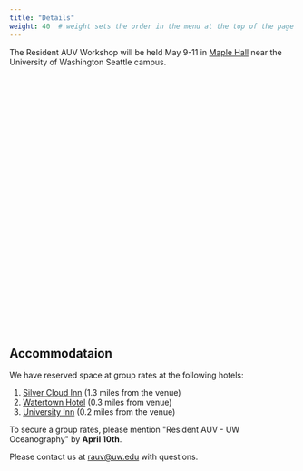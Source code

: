 ```yaml
---
title: "Details"
weight: 40  # weight sets the order in the menu at the top of the page
---
```


The Resident AUV Workshop will be held May 9-11 in [Maple Hall](http://uw.edu/maps/?mah) near the University of Washington Seattle campus.

<div id="map" style="height: 450px; width: 100%;"></div>

## Accommodataion

We have reserved space at group rates at the following hotels:

1. [Silver Cloud Inn](https://www.silvercloud.com/university/) (1.3 miles from the venue)
1. [Watertown Hotel](https://www.staypineapple.com/watertown-hotel-seattle-wa) (0.3 miles from venue)
1. [University Inn](https://www.staypineapple.com/university-inn-seattle-wa) (0.2 miles from the venue)

To secure a group rates, please mention  "Resident AUV - UW Oceanography" by __April 10th__.

Please contact us at [rauv@uw.edu](mailto:rauv@uw.edu) with questions.



<script>
  var map;
  function initMap() {
    // Third column is Google "Place ID".  Look up here:
    //  https://developers.google.com/places/place-id
    var locations = [
      ['Maple Hall', 'MH', "ChIJgdYywfMUkFQRFQYbApRgxRQ", "http://uw.edu/maps/?mah"],
      ['Silver Cloud Inn', '1', "ChIJdS0Vx4cUkFQRv-UDFEvfpKY", "https://www.silvercloud.com/university/"],
      ['Watertown Hotel', '2', "ChIJNXONXPQUkFQRMMReBgaPGUM", "https://www.staypineapple.com/watertown-hotel-seattle-wa"],
      ['University Inn', '3', "ChIJk91uaPQUkFQR65S3l9ByrBw", "https://www.staypineapple.com/university-inn-seattle-wa"],
    ];

    map = new google.maps.Map(document.getElementById('map'), {
      center: {lat: 47.6605, lng: -122.3082},
      zoom: 15
    });

    for (i = 0; i < locations.length; i++) {

      var request = {
        placeId: locations[i][2]
      };

      service = new google.maps.places.PlacesService(map);
      service.getDetails(request, callback.bind(null, locations[i]));

      function callback(location, place, status) {
        if (status == google.maps.places.PlacesServiceStatus.OK) {
          var infowindow = new google.maps.InfoWindow({
            content: "<a href=" + location[3] + ">" + location[0] + "</a>"
          });


          var icon = "spotlight-waypoint-a";

          if (location[1] == 'MH') {
            icon = "spotlight-waypoint-b";
          }

          var iconUrl = "https://mts.googleapis.com/vt/icon/name=icons/spotlight/"+icon+".png&text=" + location[1] + "&psize=16&color=ff333333&ax=44&ay=48&scale=1";

          var marker = new google.maps.Marker({
            position: place.geometry.location,
            map: map,
            icon: iconUrl
          });

          marker.addListener('click', function() {
            infowindow.open(map, marker);
          });
        }
      }


    }
  }
</script>

<script async defer
  src="https://maps.googleapis.com/maps/api/js?key=AIzaSyArrTZ3wRkkSGmrF-zYqq6aWh06EFBvBO4&callback=initMap&libraries=places">
</script>
